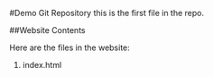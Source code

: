 #Demo Git Repository
this is the first file in the repo.

##Website Contents

Here are the files in the website:

1. index.html